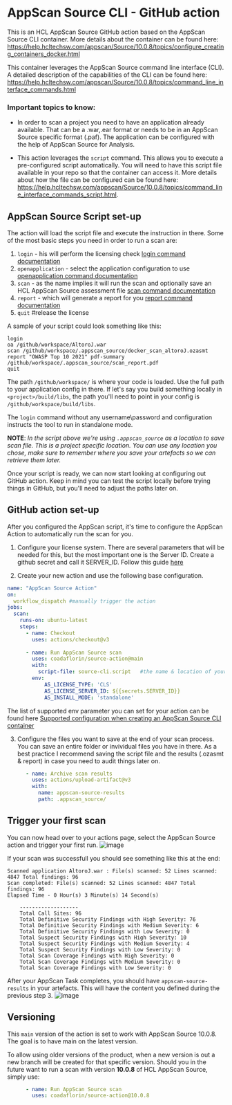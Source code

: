 # AppScan Source CLI - GitHub action

This is an HCL AppScan Source GitHub action based on the AppScan Source CLI container. 
More details about the container can be found here: https://help.hcltechsw.com/appscan/Source/10.0.8/topics/configure_creating_containers_docker.html

This container leverages the AppScan Source command line interface (CLI). A detailed description of the capabilities of the CLI can be found here: 
https://help.hcltechsw.com/appscan/Source/10.0.8/topics/command_line_interface_commands.html 

### Important topics to know: 
* In order to scan a project you need to have an application already available. That can be a .war,.ear format or needs to be in an AppScan Source specific format (.paf). The application can be configured with the help of AppScan Source for Analysis. 

* This action leverages the ```script``` command. This allows you to execute a pre-configured script automatically. You will need to have this script file available in your repo so that the container can access it. More details about how the file can be configured can be found here: https://help.hcltechsw.com/appscan/Source/10.0.8/topics/command_line_interface_commands_script.html. 

## AppScan Source Script set-up 
The action will load the script file and execute the instruction in there. Some of the most basic steps you need in order to run a scan are: 
  1. ```login``` - his will perform the licensing check [login command documentation](https://help.hcltechsw.com/appscan/Source/10.0.8/topics/command_line_interface_commands_login.html) 
  2. ```openapplication``` - select the application configuration to use [openapplication command documentation](https://help.hcltechsw.com/appscan/Source/10.0.8/topics/command_line_interface_commands_openapplication.html) 
  3. ```scan``` - as the name implies it will run the scan and optionally save an HCL AppScan Source assessment file [scan command documentation](https://help.hcltechsw.com/appscan/Source/10.0.8/topics/command_line_interface_commands_scan.html?hl=scan) 
  4. ```report``` - which will generate a report for you [report command documentation](https://help.hcltechsw.com/appscan/Source/10.0.8/topics/command_line_interface_commands_report.html) 
  5. ```quit``` #release the license 
  
A sample of your script could look something like this:
  ```
  login
  oa /github/workspace/AltoroJ.war 
  scan /github/workspace/.appscan_source/docker_scan_altoroJ.ozasmt
  report "OWASP Top 10 2021" pdf-summary /github/workspace/.appscan_source/scan_report.pdf
  quit
  ```
The path ```/github/workspace/``` is where your code is loaded. Use the full path to your application config in there. If let's say you build something locally in ```<project>/build/libs```, the path you'll need to point in your config is ```/github/workspace/build/libs```. 

The ```login``` command without any username\password and configuration instructs the tool to run in standalone mode. 
  
**NOTE**: *In the script above we're using ```.appscan_source``` as a location to save scan file. This is a project specific location. You can use any location you chose, make sure to remember where you save your artefacts so we can retrieve them later.* 

Once your script is ready, we can now start looking at configuring out GitHub action. Keep in mind you can test the script locally before trying things in GitHub, but you'll need to adjust the paths later on. 

## GitHub action set-up 

After you configured the AppScan script, it's time to configure the AppScan Action to automatically run the scan for you. 

1. Configure your license system. There are several parameters that will be needed for this, but the most important one is the Server ID. Create a github secret and call it SERVER_ID. Follow this guide [here](https://docs.github.com/en/actions/security-guides/encrypted-secrets#creating-encrypted-secrets-for-a-repository)

2. Create your new action and use the following base configuration.
```yaml
name: "AppScan Source Action"
on:
  workflow_dispatch #manually trigger the action 
jobs:
  scan:
    runs-on: ubuntu-latest
    steps:
      - name: Checkout
        uses: actions/checkout@v3
        
      - name: Run AppScan Source scan
        uses: coadaflorin/source-action@main
        with:
          script-file: source-cli.script   #the name & location of your script file relative to your repo
        env:
            AS_LICENSE_TYPE: 'CLS'
            AS_LICENSE_SERVER_ID: ${{secrets.SERVER_ID}}
            AS_INSTALL_MODE: 'standalone'
```     
The list of supported env parameter you can set for your action can be found here [Supported configuration when creating an AppScan Source CLI container](https://help.hcltechsw.com/appscan/Source/10.0.8/topics/configure_docker_supported_configurations.html)


3. Configure the files you want to save at the end of your scan process. You can save an entire folder or invividual files you have in there. As a best practice I recommend saving the script file and the results (.ozasmt & report) in case you need to audit things later on. 
```yaml
      - name: Archive scan results
        uses: actions/upload-artifact@v3
        with:
          name: appscan-source-results
          path: .appscan_source/
```

## Trigger your first scan
You can now head over to your actions page, select the AppScan Source action and trigger your first run. 
![image](https://user-images.githubusercontent.com/12701547/193832395-36b8ac7f-040a-4c8f-a18e-dbae8985dcfe.png)

If your scan was successfull you should see something like this at the end: 
```shell
Scanned application AltoroJ.war : File(s) scanned: 52 Lines scanned: 4847 Total findings: 96
Scan completed: File(s) scanned: 52 Lines scanned: 4847 Total findings: 96
Elapsed Time - 0 Hour(s) 3 Minute(s) 14 Second(s)

	-------------------
	Total Call Sites: 96
	Total Definitive Security Findings with High Severity: 76
	Total Definitive Security Findings with Medium Severity: 6
	Total Definitive Security Findings with Low Severity: 0
	Total Suspect Security Findings with High Severity: 10
	Total Suspect Security Findings with Medium Severity: 4
	Total Suspect Security Findings with Low Severity: 0
	Total Scan Coverage Findings with High Severity: 0
	Total Scan Coverage Findings with Medium Severity: 0
	Total Scan Coverage Findings with Low Severity: 0
  ```
  
  After your AppScan Task completes, you should have ```appscan-source-results``` in your artefacts. This will have the content you defined during the previous step 3. 
  ![image](https://user-images.githubusercontent.com/12701547/193832895-5b46542d-2d61-4ecc-8989-7cb76e157149.png)


## Versioning 
This ```main``` version of the action is set to work with AppScan Source 10.0.8. The goal is to have main on the latest version. 

To allow using older versions of the product, when a new version is out a new branch will be created for that specific version. Should you in the future want to run a scan with version **10.0.8** of HCL AppScan Source, simply use:
```yaml
      - name: Run AppScan Source scan
        uses: coadaflorin/source-action@10.0.8
```
